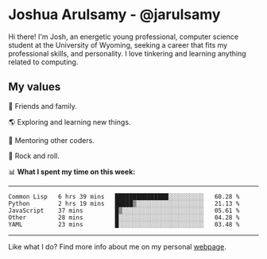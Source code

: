 # Joshua Arulsamy - @jarulsamy

Hi there! I'm Josh, an energetic young professional, computer science student at the University of Wyoming, seeking a career that fits my professional skills, and personality. I love tinkering and learning anything related to computing.

## My values

:yellow_heart: Friends and family.

:earth_americas: Exploring and learning new things.

:book: Mentoring other coders.

:guitar: Rock and roll.

:bar_chart: **What I spent my time on this week:**

------
<!--START_SECTION:waka-->
```text
Common Lisp   6 hrs 39 mins   ███████████████░░░░░░░░░░   60.28 % 
Python        2 hrs 19 mins   █████▒░░░░░░░░░░░░░░░░░░░   21.13 % 
JavaScript    37 mins         █▒░░░░░░░░░░░░░░░░░░░░░░░   05.61 % 
Other         28 mins         █░░░░░░░░░░░░░░░░░░░░░░░░   04.28 % 
YAML          23 mins         █░░░░░░░░░░░░░░░░░░░░░░░░   03.48 % 
```
<!--END_SECTION:waka-->
------

Like what I do? Find more info about me on my personal [webpage](https://arulsamy.me).
